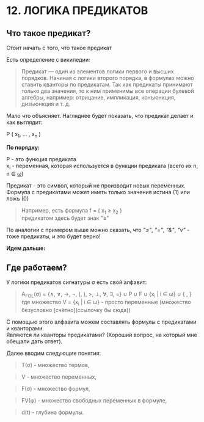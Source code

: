 # 12. ЛОГИКА ПРЕДИКАТОВ

## Что такое предикат?
Стоит начать с того, что такое предикат

Есть определение с википедии:

> Предикат — один из элементов логики первого и высших порядков. Начиная с логики второго порядка, в формулах можно ставить кванторы по предикатам. Так как предикаты принимают только два значения, то к ним применимы все операции булевой алгебры, например: отрицание, импликация, конъюнкция, дизъюнкция и т. д.

Мало что объясняет. Нагляднее будет показать, что предикат делает и как выглядит:


P ( x<sub>1</sub>, ... , x<sub>n</sub> ) 

**По порядку:**

P - это функция предиката  
  x<sub>i</sub> - переменная, которая используется в функции предиката (всего их n, n ∈ [ω](https://github.com/katiysheck/discrete_math/blob/main/rus-version/%D0%B4%D0%BB%D1%8F%20%D1%83%D0%B4%D0%BE%D0%B1%D1%81%D1%82%D0%B2%D0%B0.md#%CF%89))

Предикат - это символ, который не производит новых переменных. 
Формула с предикатами может иметь только значения истина (1) или ложь (0)

> Например, есть формула f = ( x<sub>1</sub> ≥  x<sub>2</sub> )     
> предикатом здесь будет знак "≥"

По аналогии с примером выше можно сказать, что   _"≤"_, _"="_, _"&"_, _"v"_   - тоже предикаты, и это будет верно!


**Идем дальше:**
## Где работаем?

У логики предикатов сигнатуры σ есть свой алфавит:
> A<sub>FOL</sub>(σ) = {∧, ∨, →, ¬, (, ), >, ⊥, ∀, ∃, =} ∪ P ∪ F ∪ {x<sub>i</sub> | i ∈ ω} ∪ { , }        
где множество V = {x<sub>i</sub> | i ∈ ω} - просто переменные (множество безусловно [счётно](ссылочку бы сюда))

С помощью этого алфавита можем составлять формулы с предикатами и кванторами.    
Являются ли кванторы предикатами? (Хороший вопрос, на который мне обещали дать ответ).

Далее вводим следующие понятия:    
 > T(σ) - множество термов,

> V - множество переменных,

> F(σ) - множество формул,

> FV(φ) - множество свободных переменных в формуле,

> d(t) - глубина формулы.

